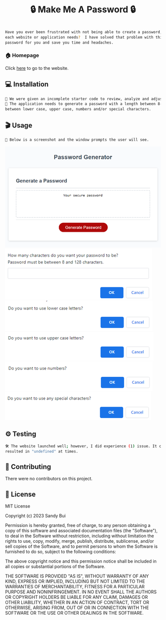 <h1 align="center">🔒 Make Me A Password 🔒</h1>

```sh

Have you ever been frustrated with not being able to create a password, especially given all the different requirements 
each website or application needs?  I have solved that problem with this awesome tool, which will easily create a 
password for you and save you time and headaches.

```

### 🏠 Homepage

Click [here](https://stbuiemory.github.io/Make_Me_A_Password/) to go to the website.

## 💻 Installation

```sh
🎯 We were given an incomplete starter code to review, analyze and adjust to meet certain criteria.
🎯 The application needs to generate a password with a length between 8-128 characters whilst giving the user the choice 
between lower case, upper case, numbers and/or special characters.
```
## 🎬 Usage

```sh
🤩 Below is a screenshot and the window prompts the user will see.
```
![Screenshot of the final product](./assets/Screenshot_password%20generator.png)
![Screenshot of the window prompt 1](./assets/Screenshot_pwlength.png)
![Screenshot of the window prompt 2](./assets/Screenshot_lowercase.png)
![Screenshot of the window prompt 3](./assets/Screenshot_uppercase.png)
![Screenshot of the window prompt 4](./assets/Screenshot_numbers.png)
![Screenshot of the window prompt 5](./assets/Screenshot_special.png)

## ⚙️ Testing

```sh
🛠️ The website launched well; however, I did experience (1) issue. It concerns the special characters prompt, of which
resulted in "undefined" at times.
```

## 🤝 Contributing

There were no contributors on this project.

## 📝 License

MIT License

Copyright (c) 2023 Sandy Bui

Permission is hereby granted, free of charge, to any person obtaining a copy of this software and associated documentation files (the "Software"), to deal in the Software without restriction, including without limitation the rights to use, copy, modify, merge, publish, distribute, sublicense, and/or sell copies of the Software, and to permit persons to whom the Software is furnished to do so, subject to the following conditions:

The above copyright notice and this permission notice shall be included in all copies or substantial portions of the Software.

THE SOFTWARE IS PROVIDED "AS IS", WITHOUT WARRANTY OF ANY KIND, EXPRESS OR IMPLIED, INCLUDING BUT NOT LIMITED TO THE WARRANTIES OF MERCHANTABILITY, FITNESS FOR A PARTICULAR PURPOSE AND NONINFRINGEMENT. IN NO EVENT SHALL THE AUTHORS OR COPYRIGHT HOLDERS BE LIABLE FOR ANY CLAIM, DAMAGES OR OTHER LIABILITY, WHETHER IN AN ACTION OF CONTRACT, TORT OR OTHERWISE, ARISING FROM, OUT OF OR IN CONNECTION WITH THE SOFTWARE OR THE USE OR OTHER DEALINGS IN THE SOFTWARE.

